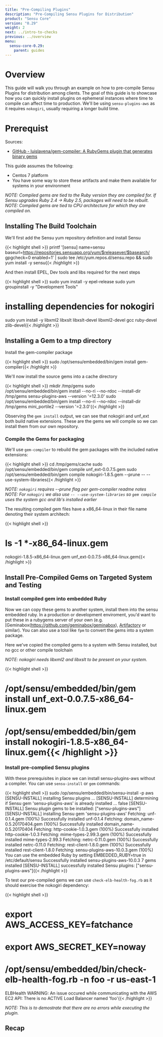 ```yaml
---
title: "Pre-Compiling Plugins"
description: "Pre-Compiling Sensu Plugins for Distribution"
product: "Sensu Core"
version: "0.29"
weight: 2
next: ../intro-to-checks
previous: ../overview
menu:
  sensu-core-0.29:
    parent: guides
---
```

# Overview
This guide will walk you through an example on how to pre-compile Sensu Plugins for distribution among clients.
The goal of this guide is to showcase how you can quickly install plugins on ephemeral instances where time to compile can affect time to production.
We'll be using `sensu-plugins-aws` as it requires `nokogiri`,  usually requiring a longer build time.

# Prerequist

Sources:

* [GitHub - luislavena/gem-compiler: A RubyGems plugin that generates binary gems](https://github.com/luislavena/gem-compiler)

This guide assumes the following:

* Centos 7 platform
* You have some way to store these artifacts and make them available for systems in your environment

_NOTE: Compiled gems are tied to the Ruby version they are compiled for. If Sensu upgrades Ruby 2.4 -> Ruby 2.5, packages will need to be rebuilt._
_NOTE: Compiled gems are tied to CPU architecture for which they are compiled on._

## Installing The Build Toolchain

We'll first add the Sensu yum repository definition and install Sensu

{{< highlight shell >}}
printf '[sensu]
name=sensu
baseurl=https://repositories.sensuapp.org/yum/$releasever/$basearch/
gpgcheck=0
enabled=1' | sudo tee /etc/yum.repos.d/sensu.repo && sudo yum install -y sensu{{< /highlight >}}

And then install EPEL, Dev tools and libs required for the next steps

{{< highlight shell >}}
sudo yum install -y epel-release
sudo yum groupinstall -y "Development Tools"
# installing dependencies for nokogiri
sudo yum install -y libxml2 libxslt libxslt-devel libxml2-devel gcc ruby-devel zlib-devel{{< /highlight >}}



## Installing a Gem to a tmp directory

Install the gem-compiler package

{{< highlight shell >}}
sudo /opt/sensu/embedded/bin/gem install gem-compiler{{< /highlight >}}

We'll now install the source gems into a cache directory

{{< highlight shell >}}
mkdir /tmp/gems
sudo /opt/sensu/embedded/bin/gem install --no-ri --no-rdoc --install-dir /tmp/gems sensu-plugins-aws --version '=12.3.0'
sudo /opt/sensu/embedded/bin/gem install --no-ri --no-rdoc --install-dir /tmp/gems mini_portile2 --version '=2.3.0'{{< /highlight >}}

Observing the `gem install` output, we can see that nokogiri and unf_ext both build native extensions.
These are the gems we will compile so we can install them from our own repository.

### Compile the Gems for packaging

We'll use `gem-compiler` to rebuild the gem packages with the included native extensions:

{{< highlight shell >}}
cd /tmp/gems/cache
sudo /opt/sensu/embedded/bin/gem compile unf_ext-0.0.7.5.gem
sudo /opt/sensu/embedded/bin/gem compile nokogiri-1.8.5.gem --prune -- --use-system-libraries{{< /highlight >}}

_NOTE: `nokogiri` requires --prune flag per gem-compiler readme notes_
_NOTE: For `nokogiri` we also use `-- --use-system-libraries` so `gem compile` uses the system gcc and lib's installed earlier_


The resulting compiled gem files have a x86_64-linux in their file name denoting their system architech:

{{< highlight shell >}}
# ls  -1 *-x86_64-linux.gem
nokogiri-1.8.5-x86_64-linux.gem
unf_ext-0.0.7.5-x86_64-linux.gem{{< /highlight >}}

## Install Pre-Compiled Gems on Targeted System and Testing

### Install compiled gem into embedded Ruby
Now we can copy these gems to another system, install them into the sensu embedded ruby. 
In a production or development enviroment, you'd want to put these in a rubygems server of your own (e.g. [Geminabox(https://github.com/geminabox/geminabox), [Artifactory](https://jfrog.com/artifactory/) or similar). You can also use a tool like `fpm` to convert the gems into a system package.

Here we've copied the compiled gems to a system with Sensu installed, but no gcc or other compile toolchain

 _NOTE: nokogiri needs libxml2 and libxslt to be present on your system._

{{< highlight shell >}}
# /opt/sensu/embedded/bin/gem install unf_ext-0.0.7.5-x86_64-linux.gem
# /opt/sensu/embedded/bin/gem install nokogiri-1.8.5-x86_64-linux.gem{{< /highlight >}}

### Install pre-complied Sensu plugins
With these prerequisites in place we can install sensu-plugins-aws without a compiler. You can use `sensu-install` or `gem` commands:

{{< highlight shell >}}
sudo /op/sensu/embedded/bin/sensu-install -p aws
[SENSU-INSTALL] installing Sensu plugins ...
[SENSU-INSTALL] determining if Sensu gem 'sensu-plugins-aws' is already installed ...
false
[SENSU-INSTALL] Sensu plugin gems to be installed: ["sensu-plugins-aws"]
[SENSU-INSTALL] installing Sensu gem 'sensu-plugins-aws'
Fetching: unf-0.1.4.gem (100%)
Successfully installed unf-0.1.4
Fetching: domain_name-0.5.20170404.gem (100%)
Successfully installed domain_name-0.5.20170404
Fetching: http-cookie-1.0.3.gem (100%)
Successfully installed http-cookie-1.0.3
Fetching: mime-types-2.99.3.gem (100%)
Successfully installed mime-types-2.99.3
Fetching: netrc-0.11.0.gem (100%)
Successfully installed netrc-0.11.0
Fetching: rest-client-1.8.0.gem (100%)
Successfully installed rest-client-1.8.0
Fetching: sensu-plugins-aws-10.0.3.gem (100%)
You can use the embedded Ruby by setting EMBEDDED_RUBY=true in /etc/default/sensu
Successfully installed sensu-plugins-aws-10.0.3
7 gems installed
[SENSU-INSTALL] successfully installed Sensu plugins: ["sensu-plugins-aws"]{{< /highlight >}}

To test our pre-compiled gems we can use `check-elb-health-fog.rb` as it should exercise the nokogiri dependency:

{{< highlight shell >}}
# export AWS_ACCESS_KEY=fatchance
# export AWS_SECRET_KEY=noway
# /opt/sensu/embedded/bin/check-elb-health-fog.rb -n foo -r us-east-1
ELBHealth WARNING: An issue occured while communicating with the AWS EC2 API:
There is no ACTIVE Load Balancer named 'foo'{{< /highlight >}}

_NOTE: This is to demostrate that there are no errors while executing the plugin._

## Recap


